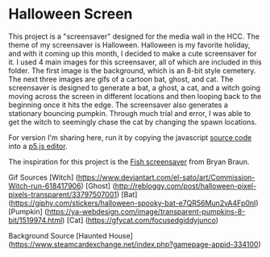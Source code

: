 # Halloween Screen

This project is a "screensaver" designed for the media wall in the HCC. The theme of my screensaver is Halloween. Halloween is my favorite holiday, and with it coming up this month, I decided to make a cute screensaver for it. I used 4 main images for this screensaver, all of which are included in this folder. The first image is the background, which is an 8-bit style cemetery. The next three images are gifs of a cartoon bat, ghost, and cat. The screensaver is designed to generate a bat, a ghost, a cat, and a witch going moving across the screen in different locations and then looping back to the beginning once it hits the edge. The screensaver also generates a stationary bouncing pumpkin. Through much trial and error, I was able to get the witch to seemingly chase the cat by changing the spawn locations. 

For version I'm sharing here, run it by copying the javascript [source code](halloweenscreen.js) into a [p5.js editor](http://editor.p5js.org). 

The inspiration for this project is the [Fish screensaver](https://www.bryanbraun.com/after-dark-css/all/fish.html) from Bryan Braun.

Gif Sources
[Witch] (https://www.deviantart.com/el-sato/art/Commission-Witch-run-618417906)
[Ghost] (http://rebloggy.com/post/halloween-pixel-pixels-transparent/33797507001)
[Bat] (https://giphy.com/stickers/halloween-spooky-bat-e7QR56Mun2vA4Fp0nI)
[Pumpkin] (https://ya-webdesign.com/image/transparent-pumpkins-8-bit/1519974.html)
[Cat] (https://gfycat.com/focusedgiddyjunco)

Background Source
[Haunted House] (https://www.steamcardexchange.net/index.php?gamepage-appid-334100)
